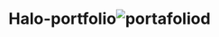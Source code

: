 # Halo-portfolio![portafoliod](https://user-images.githubusercontent.com/37955758/191979566-06ebc02c-6897-4c8a-84c8-6d45792219d4.jpg)
